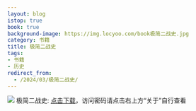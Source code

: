 ```yaml
---
layout: blog
istop: true
book: true
background-image: https://img.locyoo.com/book极简二战史.jpg
category: 书籍
title: 极简二战史
tags:
- 书籍
- 历史
redirect_from:
  - /2024/03/极简二战史/
---
```

![](https://img.locyoo.com/book极简二战史.jpg)
极简二战史: <a name = "ref1" href="https://url18.ctfile.com/f/50983618-1040648599-805033?p=3619">点击下载</a>，访问密码请点击右上方“关于”自行查看